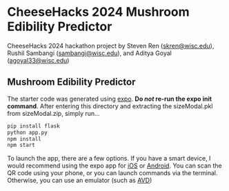 # CheeseHacks 2024 Mushroom Edibility Predictor

CheeseHacks 2024 hackathon project by Steven Ren (skren@wisc.edu), Rushil Sambangi (sambangi@wisc.edu), and Aditya Goyal (agoyal33@wisc.edu)

## Mushroom Edibility Predictor

The starter code was generated using [expo](https://expo.dev/). **Do *not* re-run the expo init command**. After entering this directory and extracting the sizeModal.pkl from sizeModal.zip, simply run...

```bash
pip install flask
python app.py
npm install
npm start
```

To launch the app, there are a few options. If you have a smart device, I would recommend using the expo app for [iOS](https://apps.apple.com/us/app/expo-go/id982107779) or [Android](https://play.google.com/store/apps/details?id=host.exp.exponent&hl=en_US&gl=US). You can scan the QR code using your phone, or you can launch commands via the terminal. Otherwise, you can use an emulator (such as [AVD](https://developer.android.com/studio/run/emulator))